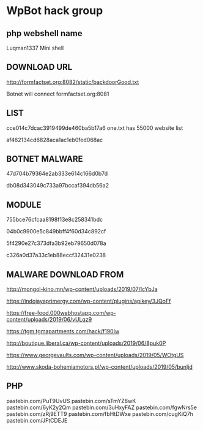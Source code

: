 # WpBot hack group

## php webshell name 

Luqman1337 Mini shell

## DOWNLOAD URL

http://formfactset.org:8082/static/backdoorGood.txt

Botnet will connect formfactset.org:8081


## LIST

cce014c7dcac3919499de460ba5b17a6   one.txt has 55000 website list

af462134cd6828aca1ac1eb0fed068ac




## BOTNET MALWARE

47d704b79364e2ab333e614c166d0b7d

db08d343049c733a97bccaf394db56a2

## MODULE

755bce76cfcaa8198f13e8c258341bdc

04b0c9900e5c849bbff4f60d34c892cf

5f4290e27c373dfa3b92eb79650d078a

c326a0d37a33c1eb88eccf32431e0238


## MALWARE DOWNLOAD FROM

http://mongol-kino.mn/wp-content/uploads/2019/07/IcYbJa

https://indojayaprimergy.com/wp-content/plugins/apikey/3JQoFf

https://free-food.000webhostapp.com/wp-content/uploads/2019/06/vULqz9

https://tgm.tgmapartments.com/hack/f190Iw

http://boutique.liberal.ca/wp-content/uploads/2019/06/8puk0P

https://www.georgevaults.com/wp-content/uploads/2019/05/WOtgUS

http://www.skoda-bohemiamotors.pl/wp-content/uploads/2019/05/bunIjd

## PHP

pastebin.com/PuT9UvUS
pastebin.com/sTmYZ8wK
pastebin.com/6yK2y2Qm
pastebin.com/3uHxyFAZ
pastebin.com/fgwNrs5e
pastebin.com/zRj9ETT9
pastebin.com/fbHtDWxe
pastebin.com/cugKiQ7h
pastebin.com/JFtCDEJE
